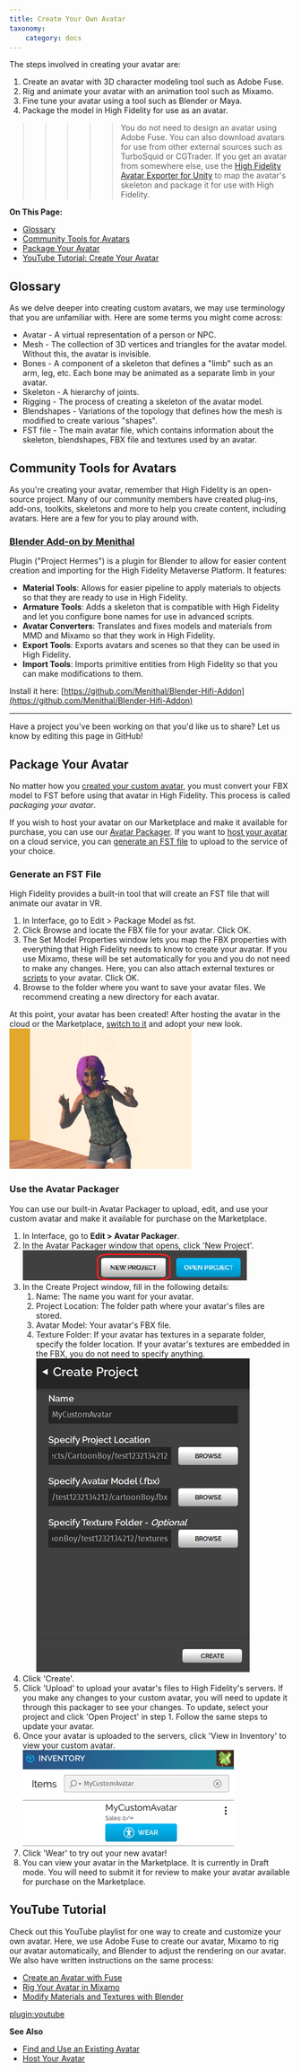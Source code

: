 ```yaml
---
title: Create Your Own Avatar
taxonomy:
    category: docs
---
```


The steps involved in creating your avatar are:

1. Create an avatar with 3D character modeling tool such as Adobe Fuse. 
2. Rig and animate your avatar with an animation tool such as Mixamo.
3. Fine tune your avatar using a tool such as Blender or Maya.
4. Package the model in High Fidelity for use as an avatar.  

>>>>>You do not need to design an avatar using Adobe Fuse. You can also download avatars for use from other external sources such as TurboSquid or CGTrader. If you get an avatar from somewhere else, use the [High Fidelity Avatar Exporter for Unity](../find-avatars) to map the avatar's skeleton and package it for use with High Fidelity.

**On This Page:**
* [Glossary](#glossary)
* [Community Tools for Avatars](#community-tools-for-avatars)
* [Package Your Avatar](#package-your-avatar)
* [YouTube Tutorial: Create Your Avatar](#youtube-tutorial)

## Glossary

As we delve deeper into creating custom avatars, we may use terminology that you are unfamiliar with. Here are some terms you might come across:

* Avatar - A virtual representation of a person or NPC.
* Mesh - The collection of 3D vertices and triangles for the avatar model. Without this, the avatar is invisible.
* Bones - A component of a skeleton that defines a "limb" such as an arm, leg, etc. Each bone may be animated as a separate limb in your avatar.
* Skeleton - A hierarchy of joints.
* Rigging - The process of creating a skeleton of the avatar model.
* Blendshapes - Variations of the topology that defines how the mesh is modified to create various "shapes".
* FST file - The main avatar file, which contains information about the skeleton, blendshapes, FBX file and textures used by an avatar.

## Community Tools for Avatars
As you're creating your avatar, remember that High Fidelity is an open-source project. Many of our community members have created plug-ins, add-ons, toolkits, skeletons and more to help you create content, including avatars. Here are a few for you to play around with.

### [Blender Add-on by Menithal](https://github.com/Menithal/Blender-Hifi-Addon)

Plugin ("Project Hermes") is a plugin for Blender to allow for easier content creation and importing for the High Fidelity Metaverse Platform. It features: 

- **Material Tools**: Allows for easier pipeline to apply materials to objects so that they are ready to use in High Fidelity.
- **Armature Tools**: Adds a skeleton that is compatible with High Fidelity and let you configure bone names for use in advanced scripts.
- **Avatar Converters**: Translates and fixes models and materials from MMD and Mixamo so that they work in High Fidelity.
- **Export Tools**: Exports avatars and scenes so that they can be used in High Fidelity.
- **Import Tools**: Imports primitive entities from High Fidelity so that you can make modifications to them.

Install it here: [https://github.com/Menithal/Blender-Hifi-Addon](https://github.com/Menithal/Blender-Hifi-Addon)

---
Have a project you've been working on that you'd like us to share? Let us know by editing this page in GitHub! 

## Package Your Avatar

No matter how you [created your custom avatar](../), you must convert your FBX model to FST before using that avatar in High Fidelity. This process is called *packaging your avatar*.

If you wish to host your avatar on our Marketplace and make it available for purchase, you can use our [Avatar Packager](#use-the-avatar-packager). If you want to [host your avatar](../host-avatar) on a cloud service, you can [generate an FST file](#generate-an-fst-file) to upload to the service of your choice.

### Generate an FST File
High Fidelity provides a built-in tool that will create an FST file that will animate our avatar in VR. 

1. In Interface, go to Edit > Package Model as fst.
2. Click Browse and locate the FBX file for your avatar. Click OK. 
3. The Set Model Properties window lets you map the FBX properties with everything that High Fidelity needs to know to create your avatar. If you use Mixamo, these will be set automatically for you and you do not need to make any changes. Here, you can also attach external textures or [scripts](../../../script/avatar-scripts) to your avatar. Click OK.
4. Browse to the folder where you want to save your avatar files. We recommend creating a new directory for each avatar. 

At this point, your avatar has been created! After hosting the avatar in the cloud or the Marketplace, [switch to it](../../../explore/personalize-experience/change-avatar#use-your-own-custom-avatar) and adopt your new look. ![](imported-avatar.png)

### Use the Avatar Packager
You can use our built-in Avatar Packager to upload, edit, and use your custom avatar and make it available for purchase on the Marketplace. 

1. In Interface, go to **Edit > Avatar Packager**. 
2. In the Avatar Packager window that opens, click 'New Project'.![](new-project.png)
3. In the Create Project window, fill in the following details:
   1. Name: The name you want for your avatar. 
   2. Project Location: The folder path where your avatar's files are stored. 
   3. Avatar Model: Your avatar's FBX file.
   4. Texture Folder: If your avatar has textures in a separate folder, specify the folder location. If your avatar's textures are embedded in the FBX, you do not need to specify anything. ![](create-project.png)
4. Click 'Create'.
5. Click 'Upload' to upload your avatar's files to High Fidelity's servers. If you make any changes to your custom avatar, you will need to update it through this packager to see your changes. To update, select your project and click 'Open Project' in step 1. Follow the same steps to update your avatar.
6. Once your avatar is uploaded to the servers, click 'View in Inventory' to view your custom avatar. ![](inventory.png)
7. Click 'Wear' to try out your new avatar! 
8. You can view your avatar in the Marketplace. It is currently in Draft mode. You will need to submit it for review to make your avatar available for purchase on the Marketplace.

## YouTube Tutorial

Check out this YouTube playlist for one way to create and customize your own avatar. Here, we use Adobe Fuse to create our avatar, Mixamo to rig our avatar automatically, and Blender to adjust the rendering on our avatar. We also have written instructions on the same process: 

* [Create an Avatar with Fuse](../fuse-tutorial)
* [Rig Your Avatar in Mixamo](../mixamo-tutorial)
* [Modify Materials and Textures with Blender](../blender-tutorial)

[plugin:youtube](https://www.youtube.com/watch?v=6NfiH4rdVRM)

**See Also**

+ [Find and Use an Existing Avatar](../find-avatars)
+ [Host Your Avatar](../host-avatar)